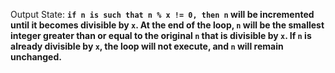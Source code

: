 Output State: **`if n is such that n % x != 0, then n` will be incremented until it becomes divisible by `x`. At the end of the loop, `n` will be the smallest integer greater than or equal to the original `n` that is divisible by `x`. If `n` is already divisible by `x`, the loop will not execute, and `n` will remain unchanged.**